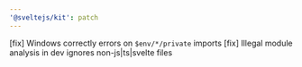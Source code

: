 ```yaml
---
'@sveltejs/kit': patch
---
```


[fix] Windows correctly errors on `$env/*/private` imports
[fix] Illegal module analysis in dev ignores non-js|ts|svelte files
